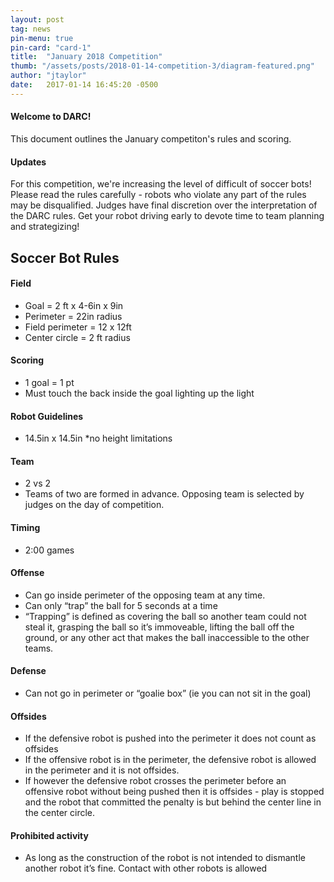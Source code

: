 ```yaml
---
layout: post
tag: news
pin-menu: true
pin-card: "card-1"
title:  "January 2018 Competition"
thumb: "/assets/posts/2018-01-14-competition-3/diagram-featured.png"
author: "jtaylor"
date:   2017-01-14 16:45:20 -0500
---
```


#### Welcome to DARC!
This document outlines the January competiton's rules and scoring. 

#### Updates
For this competition, we're increasing the level of difficult of soccer bots! Please read the rules carefully - robots who violate any part of the rules may be disqualified. Judges have final discretion over the interpretation of the DARC rules. Get your robot driving early to devote time to team planning and strategizing!

## Soccer Bot Rules
#### Field
- 	Goal = 2 ft x 4-6in x 9in
- 	Perimeter = 22in radius
- 	Field perimeter = 12 x 12ft
- 	Center circle = 2 ft radius

#### Scoring
- 	1 goal = 1 pt
- 	Must touch the back inside the goal lighting up the light

#### Robot Guidelines
- 	14.5in x 14.5in *no height limitations

#### Team
- 2 vs 2
- Teams of two are formed in advance. Opposing team is selected by judges on the day of competition. 
  
#### Timing
- 	2:00 games
  
#### Offense
- 	Can go inside perimeter of the opposing team at any time. 
- 	Can only “trap” the ball for 5 seconds at a time
- 	“Trapping” is defined as covering the ball so another team could not steal it, grasping the ball so it’s immoveable, lifting the ball off the ground, or any other act that makes the ball inaccessible to the other teams.

#### Defense
- 	Can not go in perimeter or “goalie box” (ie you can not sit in the goal)

#### Offsides
- If the defensive robot is pushed into the perimeter it does not count as offsides
- If the offensive robot is in the perimeter, the defensive robot is allowed in the perimeter and it is not offsides.
- If however the defensive robot crosses the perimeter before an offensive robot without being pushed then it is offsides - play is stopped and the robot that committed the penalty is but behind the center line in the center circle.

#### Prohibited activity
- As long as the construction of the robot is not intended to dismantle another robot it’s fine. Contact with other robots is allowed



